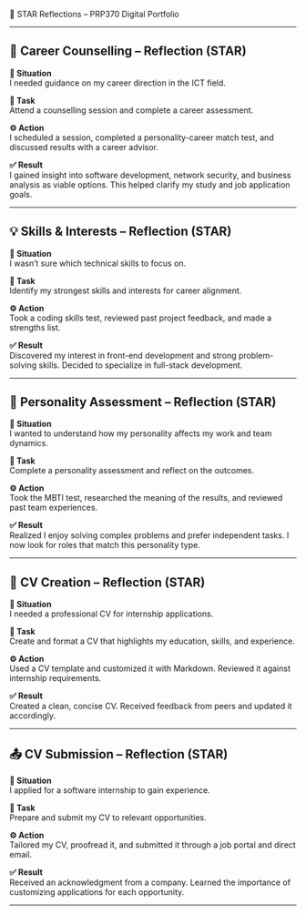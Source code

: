 🌟 STAR Reflections – PRP370 Digital Portfolio

---

## 🧭 Career Counselling – Reflection (STAR)

**🎯 Situation**  
I needed guidance on my career direction in the ICT field.

**📝 Task**  
Attend a counselling session and complete a career assessment.

**⚙️ Action**  
I scheduled a session, completed a personality-career match test, and discussed results with a career advisor.

**✅ Result**  
I gained insight into software development, network security, and business analysis as viable options. This helped clarify my study and job application goals.

---

## 💡 Skills & Interests – Reflection (STAR)

**🎯 Situation**  
I wasn’t sure which technical skills to focus on.

**📝 Task**  
Identify my strongest skills and interests for career alignment.

**⚙️ Action**  
Took a coding skills test, reviewed past project feedback, and made a strengths list.

**✅ Result**  
Discovered my interest in front-end development and strong problem-solving skills. Decided to specialize in full-stack development.

---

## 🧠 Personality Assessment – Reflection (STAR)

**🎯 Situation**  
I wanted to understand how my personality affects my work and team dynamics.

**📝 Task**  
Complete a personality assessment and reflect on the outcomes.

**⚙️ Action**  
Took the MBTI test, researched the meaning of the results, and reviewed past team experiences.

**✅ Result**  
Realized I enjoy solving complex problems and prefer independent tasks. I now look for roles that match this personality type.

---

## 📄 CV Creation – Reflection (STAR)

**🎯 Situation**  
I needed a professional CV for internship applications.

**📝 Task**  
Create and format a CV that highlights my education, skills, and experience.

**⚙️ Action**  
Used a CV template and customized it with Markdown. Reviewed it against internship requirements.

**✅ Result**  
Created a clean, concise CV. Received feedback from peers and updated it accordingly.

---

## 📤 CV Submission – Reflection (STAR)

**🎯 Situation**  
I applied for a software internship to gain experience.

**📝 Task**  
Prepare and submit my CV to relevant opportunities.

**⚙️ Action**  
Tailored my CV, proofread it, and submitted it through a job portal and direct email.

**✅ Result**  
Received an acknowledgment from a company. Learned the importance of customizing applications for each opportunity.

---
